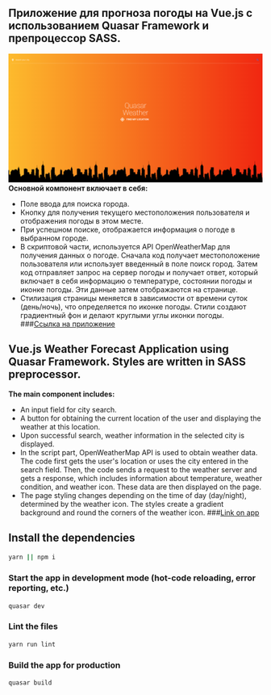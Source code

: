 ## Приложение для прогноза погоды на Vue.js с использованием Quasar Framework и препроцессор SASS.
![preview](src/assets/preview-img.png "weather-quasar")
**Основной компонент включает в себя:**

* Поле ввода для поиска города.
* Кнопку для получения текущего местоположения пользователя и отображения погоды в этом месте.
* При успешном поиске, отображается информация о погоде в выбранном городе.
* В скриптовой части, используется API OpenWeatherMap для получения данных о погоде. Сначала код получает местоположение пользователя или использует введенный в поле поиск город. Затем код отправляет запрос на сервер погоды и получает ответ, который включает в себя информацию о температуре, состоянии погоды и иконке погоды. Эти данные затем отображаются на странице.
* Стилизация страницы меняется в зависимости от времени суток (день/ночь), что определяется по иконке погоды. Стили создают градиентный фон и делают круглыми углы иконки погоды.
###[Ссылка на приложение](https://den-dev97.github.io/weather-quasar/dist/spa/#/ "weather-quasar")

## Vue.js Weather Forecast Application using Quasar Framework. Styles are written in SASS preprocessor.

**The main component includes:**

* An input field for city search.
* A button for obtaining the current location of the user and displaying the weather at this location.
* Upon successful search, weather information in the selected city is displayed.
* In the script part, OpenWeatherMap API is used to obtain weather data. The code first gets the user's location or uses the city entered in the search field. Then, the code sends a request to the weather server and gets a response, which includes information about temperature, weather condition, and weather icon. These data are then displayed on the page.
* The page styling changes depending on the time of day (day/night), determined by the weather icon. The styles create a gradient background and round the corners of the weather icon.
###[Link on app](https://den-dev97.github.io/weather-quasar/dist/spa/#/ "weather-quasar")

## Install the dependencies
```bash
yarn || npm i
```
### Start the app in development mode (hot-code reloading, error reporting, etc.)
```bash
quasar dev
```
### Lint the files
```bash
yarn run lint
```
### Build the app for production
```bash
quasar build
```

